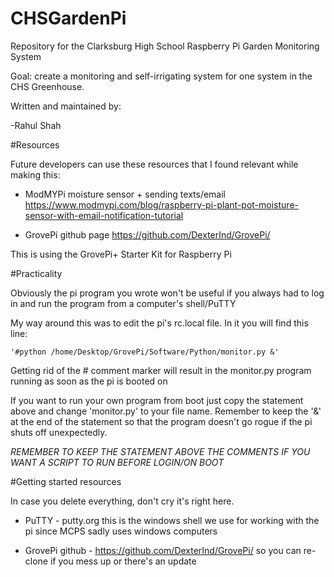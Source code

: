 # CHSGardenPi

Repository for the Clarksburg High School Raspberry Pi Garden Monitoring System 

Goal: create a monitoring and self-irrigating system for one system in the CHS Greenhouse.

Written and maintained by:

-Rahul Shah

#Resources

Future developers can use these resources that I found relevant while making this:

* ModMYPi moisture sensor + sending texts/email https://www.modmypi.com/blog/raspberry-pi-plant-pot-moisture-sensor-with-email-notification-tutorial

* GrovePi github page https://github.com/DexterInd/GrovePi/

This is using the GrovePi+ Starter Kit for Raspberry Pi

#Practicality

Obviously the pi program you wrote won't be useful if you always had to log in and run the program from a computer's shell/PuTTY

My way around this was to edit the pi's rc.local file. In it you will find this line:

    '#python /home/Desktop/GrovePi/Software/Python/monitor.py &'

Getting rid of the \# comment marker will result in the monitor.py program running as soon as the pi is booted on

If you want to run your own program from boot just copy the statement above and change 'monitor.py' to your file name. 
Remember to keep the '&' at the end of the statement so that the program doesn't go rogue if the pi shuts off unexpectedly.

*REMEMBER TO KEEP THE STATEMENT ABOVE THE COMMENTS IF YOU WANT A SCRIPT TO RUN BEFORE LOGIN/ON BOOT*


#Getting started resources

In case you delete everything, don't cry it's right here.

* PuTTY - putty.org this is the windows shell we use for working with the pi since MCPS sadly uses windows computers 

* GrovePi github - https://github.com/DexterInd/GrovePi/ so you can re-clone if you mess up or there's an update




